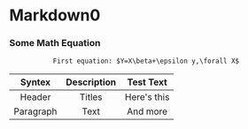 # Markdown0
### Some Math Equation
               First equation: $Y=X\beta+\epsilon y,\forall X$

|Syntex   |Description |Test Text  |
|:-------:|:----------:|:---------:|
|Header   |Titles      |Here's this| 
|Paragraph|Text        |And more   | 
